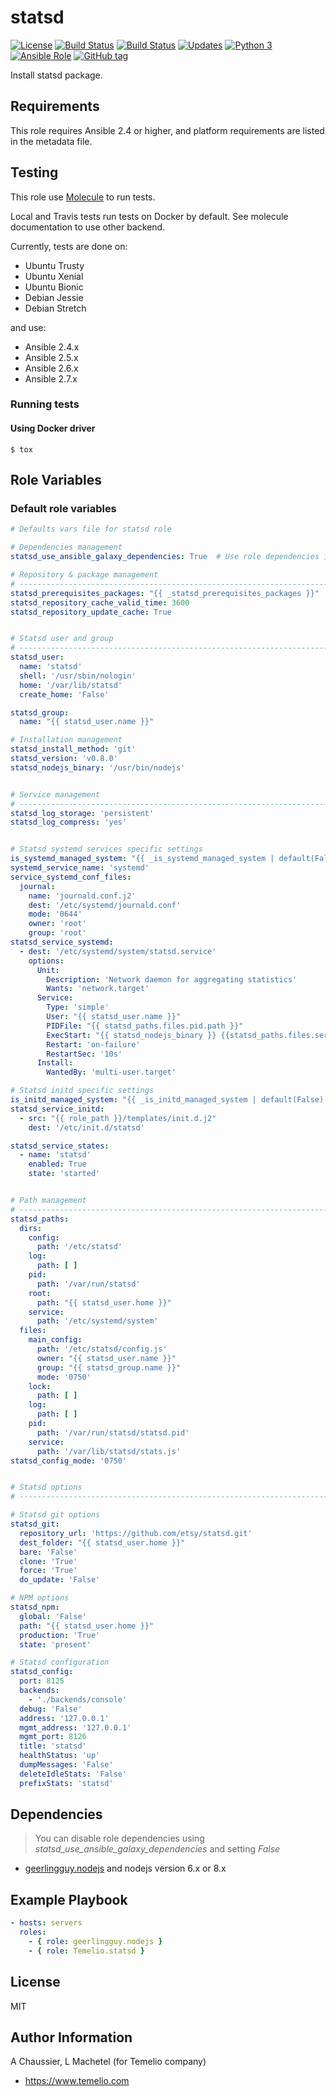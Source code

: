 # statsd

[![License](https://img.shields.io/badge/license-MIT%20License-brightgreen.svg)](https://opensource.org/licenses/MIT)
[![Build Status](https://img.shields.io/travis/Temelio/ansible-role-statsd/master.svg?label=travis_master)](https://travis-ci.org/Temelio/ansible-role-statsd)
[![Build Status](https://img.shields.io/travis/Temelio/ansible-role-statsd/develop.svg?label=travis_develop)](https://travis-ci.org/Temelio/ansible-role-statsd)
[![Updates](https://pyup.io/repos/github/Temelio/ansible-role-statsd/shield.svg)](https://pyup.io/repos/github/Temelio/ansible-role-statsd/)
[![Python 3](https://pyup.io/repos/github/Temelio/ansible-role-statsd/python-3-shield.svg)](https://pyup.io/repos/github/Temelio/ansible-role-statsd/)
[![Ansible Role](https://img.shields.io/ansible/role/12562.svg)](https://galaxy.ansible.com/Temelio/statsd/)
[![GitHub tag](https://img.shields.io/github/tag/Temelio/ansible-role-statsd.svg)](https://github.com/Temelio/ansible-role-stasd/tags)

Install statsd package.

## Requirements

This role requires Ansible 2.4 or higher, and platform requirements are listed in the metadata file.

## Testing

This role use [Molecule](https://github.com/metacloud/molecule/) to run tests.

Local and Travis tests run tests on Docker by default.
See molecule documentation to use other backend.

Currently, tests are done on:
- Ubuntu Trusty
- Ubuntu Xenial
- Ubuntu Bionic
- Debian Jessie
- Debian Stretch

and use:
- Ansible 2.4.x
- Ansible 2.5.x
- Ansible 2.6.x
- Ansible 2.7.x

### Running tests

#### Using Docker driver

```
$ tox
```
## Role Variables

### Default role variables

``` yaml
# Defaults vars file for statsd role

# Dependencies management
statsd_use_ansible_galaxy_dependencies: True  # Use role dependencies in meta

# Repository & package management
# -----------------------------------------------------------------------------
statsd_prerequisites_packages: "{{ _statsd_prerequisites_packages }}"
statsd_repository_cache_valid_time: 3600
statsd_repository_update_cache: True


# Statsd user and group
# -----------------------------------------------------------------------------
statsd_user:
  name: 'statsd'
  shell: '/usr/sbin/nologin'
  home: '/var/lib/statsd'
  create_home: 'False'

statsd_group:
  name: "{{ statsd_user.name }}"

# Installation management
statsd_install_method: 'git'
statsd_version: 'v0.8.0'
statsd_nodejs_binary: '/usr/bin/nodejs'


# Service management
# -----------------------------------------------------------------------------
statsd_log_storage: 'persistent'
statsd_log_compress: 'yes'


# Statsd systemd services specific settings
is_systemd_managed_system: "{{ _is_systemd_managed_system | default(False) }}"
systemd_service_name: 'systemd'
service_systemd_conf_files:
  journal:
    name: 'journald.conf.j2'
    dest: '/etc/systemd/journald.conf'
    mode: '0644'
    owner: 'root'
    group: 'root'
statsd_service_systemd:
  - dest: '/etc/systemd/system/statsd.service'
    options:
      Unit:
        Description: 'Network daemon for aggregating statistics'
        Wants: 'network.target'
      Service:
        Type: 'simple'
        User: "{{ statsd_user.name }}"
        PIDFile: "{{ statsd_paths.files.pid.path }}"
        ExecStart: "{{ statsd_nodejs_binary }} {{statsd_paths.files.service.path}} {{ statsd_paths.files.main_config.path }}"
        Restart: 'on-failure'
        RestartSec: '10s'
      Install:
        WantedBy: 'multi-user.target'

# Statsd initd specific settings
is_initd_managed_system: "{{ _is_initd_managed_system | default(False) }}"
statsd_service_initd:
  - src: "{{ role_path }}/templates/init.d.j2"
    dest: '/etc/init.d/statsd'

statsd_service_states:
  - name: 'statsd'
    enabled: True
    state: 'started'


# Path management
# -----------------------------------------------------------------------------
statsd_paths:
  dirs:
    config:
      path: '/etc/statsd'
    log:
      path: [ ]
    pid:
      path: '/var/run/statsd'
    root:
      path: "{{ statsd_user.home }}"
    service:
      path: '/etc/systemd/system'
  files:
    main_config:
      path: '/etc/statsd/config.js'
      owner: "{{ statsd_user.name }}"
      group: "{{ statsd_group.name }}"
      mode: '0750'
    lock:
      path: [ ]
    log:
      path: [ ]
    pid:
      path: '/var/run/statsd/statsd.pid'
    service:
      path: '/var/lib/statsd/stats.js'
statsd_config_mode: '0750'


# Statsd options
# -----------------------------------------------------------------------------

# Statsd git options
statsd_git:
  repository_url: 'https://github.com/etsy/statsd.git'
  dest_folder: "{{ statsd_user.home }}"
  bare: 'False'
  clone: 'True'
  force: 'True'
  do_update: 'False'

# NPM options
statsd_npm:
  global: 'False'
  path: "{{ statsd_user.home }}"
  production: 'True'
  state: 'present'

# Statsd configuration
statsd_config:
  port: 8125
  backends:
    - './backends/console'
  debug: 'False'
  address: '127.0.0.1'
  mgmt_address: '127.0.0.1'
  mgmt_port: 8126
  title: 'statsd'
  healthStatus: 'up'
  dumpMessages: 'False'
  deleteIdleStats: 'False'
  prefixStats: 'statsd'
```

## Dependencies

> You can disable role dependencies using *statsd_use_ansible_galaxy_dependencies* and setting *False*

* [geerlingguy.nodejs](https://github.com/geerlingguy/ansible-role-nodejs/)
and nodejs version 6.x or 8.x

## Example Playbook

``` yaml
- hosts: servers
  roles:
    - { role: geerlingguy.nodejs }
    - { role: Temelio.statsd }
```

## License

MIT

## Author Information

A Chaussier, L Machetel (for Temelio company)
- https://www.temelio.com
